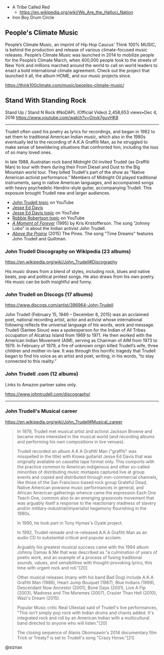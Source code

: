 * A Tribe Called Red
    * https://en.wikipedia.org/wiki/We_Are_the_Halluci_Nation
* Iron Boy Drum Circle

People's Climate Music
----------------------

People’s Climate Music, an imprint of Hip Hop Caucus’ Think 100%
MUSIC, is behind the production and release of various climate-focused
music releases. People’s Climate Music was launched in 2014 to
mobilize people for the People’s Climate March, when 400,000 people
took to the streets of New York and millions marched around the world
to call on world leaders to enact a bold international climate
agreement. Check out the project that launched it all, the album HOME,
and our music projects since.

https://think100climate.com/music/peoples-climate-music/


Stand With Standing Rock
------------------------

Stand Up / Stand N Rock #NoDAPL (Official Video)
2,458,653 views•Dec 4, 2016
https://www.youtube.com/watch?v=Onyk7guvHK8


----

Trudell often used his poetry as lyrics for recordings, and began in
1982 to set them to traditional American Indian music, which also in
the 1980s eventually led to the recording of A.K.A Graffiti Man, as
he struggled to make sense of bewildering situations that confronted
him, including the loss of so many loved ones.

In late 1988, Australian rock band Midnight Oil invited Trudell (as
Graffiti Man) to tour with them during their From Diesel and Dust to
the Big Mountain world tour. They billed Trudell's part of the show
as "Native American activist performance." Members of Midnight Oil
played traditional instruments, sang in native American languages,
and accompanied songs with heavy psychedelic Hendrix-style guitar,
accompanying Trudell. This exposure brought Trudell new and larger
audiences.

* [John Trudell
  topic](https://www.youtube.com/channel/UCK4DQQdsJDzuNp_Dw3esR9w) on
  YouTube
* [Jesse Ed Davis](https://en.wikipedia.org/wiki/Jesse_Ed_Davis)
* [Jesse Ed Davis
  topic](https://www.youtube.com/channel/UCpHT1Y0RhN5f8gg6RZumuyg) on
  YouTube 
* [Robbie Robertson
  topic](https://www.youtube.com/channel/UCgkhErULJj1D5EB7IZwDzAQ) on
  YouTube 
* [_A Moment of
  Forever_](https://en.wikipedia.org/wiki/A_Moment_of_Forever) (1995)
  by Kris Kristofferson. The song "Johnny Lobo" is about the Indian
  activist John Trudell.
* [_Above the
  Prairie_](https://www.youtube.com/playlist?list=OLAK5uy_l6kNc0HaWOXD_yoHV2t17ixBT7hwPMtOQ)
  (2015) The Pines. The song "Time Dreams" features John Trudell and
  Quiltman. 

### John Trudell Discography on Wikipedia (23 albums)

https://en.wikipedia.org/wiki/John_Trudell#Discography

His music draws from a blend of styles, including rock, blues and
native beats, pop and political protest songs. He also draws from his
own poetry. His music can be both insightful and funny.


### John Trudell on Discogs (17 albums)

https://www.discogs.com/artist/396964-John-Trudell

John Trudell (February 15, 1946 – December 8, 2015) was an acclaimed
poet, national recording artist, actor and activist whose
international following reflects the universal language of his words,
work and message. Trudell (Santee Sioux) was a spokesperson for the
Indian of All Tribes occupation of Alcatraz Island from 1969 to
1971. He then worked with the American Indian Movement (AIM), serving
as Chairman of AIM from 1973 to 1979. In February of 1979, a fire of
unknown origin killed Trudell’s wife, three children and
mother-in-law. It was through this horrific tragedy that Trudell began
to find his voice as an artist and poet, writing, in his words, “to
stay connected to this reality.”


### John Trudell .com (12 albums)

Links to Amazon partner sales only.

https://www.johntrudell.com/discography/

----

### John Trudell's Musical career

https://en.wikipedia.org/wiki/John_Trudell#Musical_career

> In 1979, Trudell met musical artist and activist Jackson Browne and
> became more interested in the musical world (and recording albums
> and performing his own compositions in live venues).
> 
> Trudell recorded an album A.K.A Grafitti Man ("graffiti" was
> misspelled in the title) with Kiowa guitarist Jesse Ed Davis that
> was originally available on cassette tape format only. This comports
> with the practice common to American indigenous and other so-called
> minorities of distributing music mixtapes captured live at group
> events and copied and distributed through non-commercial channels,
> like those of the San Francisco-based rock group Grateful Dead,
> Native American powwow music performances in general, and African
> American gatherings whence came the expression Each One Teach One,
> common also to an emerging grassroots movement that was arguably
> itself a response to the reactionary madness of slavery and/or
> military-industrial/imperialist hegemony flourishing in the 1980s.
> 
> In 1990, he took part in Tony Hymas's Oyaté project.
> 
> In 1992, Trudell remade and re-released A.K.A Grafitti Man as an
> audio CD to substantial critical and popular acclaim.
> 
> Arguably his greatest musical success came with the 1994 album
> Johnny Damas & Me that was described as "a culmination of years of
> poetic work, and an example of a process of fusing traditional
> sounds, values, and sensibilities with thought-provoking lyrics,
> this time with urgent rock and roll."[20]
> 
> Other musical releases (many with his band Bad Dog) include A.K.A
> Grafitti Man (1986), Heart Jump Bouquet (1987), Blue Indians (1999),
> Descendant Now Ancestor (2001), Bone Days (2001), Live A Fip (2003),
> Madness and The Moremes (2007), Crazier Than Hell (2010), Wazi's
> Dream (2015).
> 
> Popular Music critic Neal Ullestad said of Trudell's live
> performances, "This isn't simply pop rock with Indian drums and
> chants added. It's integrated rock and roll by an American Indian
> with a multicultural band directed to anyone who will listen."[20]
> 
> The closing sequence of Alanis Obomsawin's 2014 documentary film
> Trick or Treaty? is set to Trudell's song "Crazy Horse."[21]


@siznax
